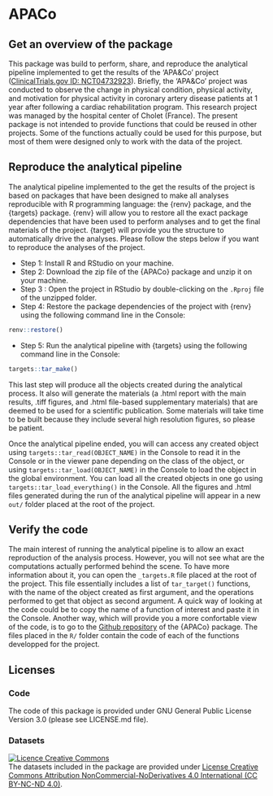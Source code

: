 
# APACo

## Get an overview of the package

This package was build to perform, share, and reproduce the analytical
pipeline implemented to get the results of the ‘APA&Co’ project
([ClinicalTrials.gov ID:
NCT04732923](https://clinicaltrials.gov/study/NCT04732923?term=APA%26Co&rank=4)).
Briefly, the ‘APA&Co’ project was conducted to observe the change in
physical condition, physical activity, and motivation for physical
activity in coronary artery disease patients at 1 year after following a
cardiac rehabilitation program. This research project was managed by the
hospital center of Cholet (France). The present package is not intended
to provide functions that could be reused in other projects. Some of the
functions actually could be used for this purpose, but most of them were
designed only to work with the data of the project.

## Reproduce the analytical pipeline

The analytical pipeline implemented to the get the results of the
project is based on packages that have been designed to make all
analyses reproducible with R programming language: the {renv} package,
and the {targets} package. {renv} will allow you to restore all the
exact package dependencies that have been used to perform analyses and
to get the final materials of the project. {target} will provide you the
structure to automatically drive the analyses. Please follow the steps
below if you want to reproduce the analyses of the project.

- Step 1: Install R and RStudio on your machine.
- Step 2: Download the zip file of the {APACo} package and unzip it on
  your machine.
- Step 3 : Open the project in RStudio by double-clicking on the
  `.Rproj` file of the unzipped folder.
- Step 4: Restore the package dependencies of the project with {renv}
  using the following command line in the Console:

``` r
renv::restore()
```

- Step 5: Run the analytical pipeline with {targets} using the following
  command line in the Console:

``` r
targets::tar_make()
```

This last step will produce all the objects created during the
analytical process. It also will generate the materials (a .html report
with the main results, .tiff figures, and .html file-based supplementary
materials) that are deemed to be used for a scientific publication. Some
materials will take time to be built because they include several high
resolution figures, so please be patient.

Once the analytical pipeline ended, you will can access any created
object using `targets::tar_read(OBJECT_NAME)` in the Console to read it
in the Console or in the viewer pane depending on the class of the
object, or using `targets::tar_load(OBJECT_NAME)` in the Console to load
the object in the global environment. You can load all the created
objects in one go using `targets::tar_load_everything()` in the Console.
All the figures and .html files generated during the run of the
analytical pipeline will appear in a new `out/` folder placed at the
root of the project.

## Verify the code

The main interest of running the analytical pipeline is to allow an
exact reproduction of the analysis process. However, you will not see
what are the computations actually performed behind the scene. To have
more information about it, you can open the `_targets.R` file placed at
the root of the project. This file essentially includes a list of
`tar_target()` functions, with the name of the object created as first
argument, and the operations performed to get that object as second
argument. A quick way of looking at the code could be to copy the name
of a function of interest and paste it in the Console. Another way,
which will provide you a more confortable view of the code, is to go to
the [Github repository](https://github.com/pydemull/APACo) of the
{APACo} package. The files placed in the `R/` folder contain the code of
each of the functions developped for the project.

## Licenses

### Code

The code of this package is provided under GNU General Public License
Version 3.0 (please see LICENSE.md file).

### Datasets

<a rel="license" href="http://creativecommons.org/licenses/by-nc-nd/4.0/"><img alt="Licence Creative Commons" style="border-width:0" src="https://i.creativecommons.org/l/by-nc-nd/4.0/88x31.png" /></a><br />The
datasets included in the package are provided under
<a rel="license" href="http://creativecommons.org/licenses/by-nc-nd/4.0/">License
Creative Commons Attribution NonCommercial-NoDerivatives 4.0
International (CC BY-NC-ND 4.0)</a>.
